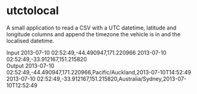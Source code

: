 # utctolocal
A small application to read a CSV with a UTC datetime, latitude and longitude columns and 
append the timezone the vehicle is in and the localised datetime.  

Input  2013-07-10 02:52:49,-44.490947,171.220966 2013-07-10 02:52:49,-33.912167,151.215820  
Output  2013-07-10 02:52:49,-44.490947,171.220966,Pacific/Auckland,2013-07-10T14:52:49 2013-07-10 02:52:49,-33.912167,151.215820,Australia/Sydney,2013-07-10T12:52:49
